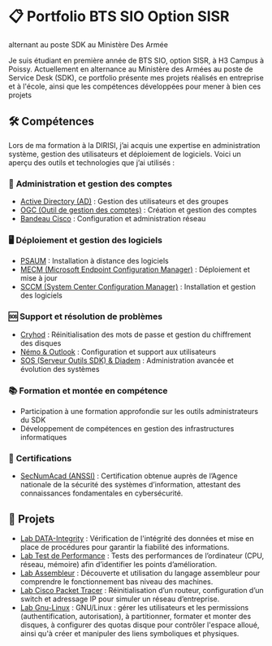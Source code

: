 # :clipboard: Portfolio BTS SIO Option SISR
alternant au poste SDK au Ministère Des Armée

Je suis étudiant en première année de BTS SIO, option SISR, à H3 Campus à Poissy. Actuellement en alternance au Ministère des Armées au poste de Service Desk (SDK), ce portfolio présente mes projets réalisés en entreprise et à l'école, ainsi que les compétences développées pour mener à bien ces projets 

## 🛠️ Compétences

Lors de ma formation à la DIRISI, j’ai acquis une expertise en administration système, gestion des utilisateurs et déploiement de logiciels. Voici un aperçu des outils et technologies que j’ai utilisés :

### 🔐 **Administration et gestion des comptes**
- [Active Directory (AD)](./Entreprise/formation_outils/AD) : Gestion des utilisateurs et des groupes
- [OGC (Outil de gestion des comptes)](./Entreprise/formation_outils/OGC) : Création et gestion des comptes
- [Bandeau Cisco](./Entreprise/formation_outils/Bandeau_Cisco) : Configuration et administration réseau

### 🖥️ **Déploiement et gestion des logiciels**
- [PSAUM](./Entreprise/formation_outils/PSAUM) : Installation à distance des logiciels
- [MECM (Microsoft Endpoint Configuration Manager)](.Entreprise/formation_outils/MECM) : Déploiement et mise à jour
- [SCCM (System Center Configuration Manager)](./Entreprise/formation_outils/SCCM) : Installation et gestion des logiciels

### 🆘 **Support et résolution de problèmes**
- [Cryhod](./Entreprise/formation_outils/CRYHOD) : Réinitialisation des mots de passe et gestion du chiffrement des disques
- [Némo & Outlook](./Entreprise/formation_outils/Némo_Outlook) : Configuration et support aux utilisateurs
- [SOS (Serveur Outils SDK) & Diadem](./Entreprise/formation_outils/SOS_Diadem) : Administration avancée et évolution des systèmes

### 📚 **Formation et montée en compétence**
- Participation à une formation approfondie sur les outils administrateurs du SDK
- Développement de compétences en gestion des infrastructures informatiques

### 🏅 **Certifications**

- [SecNumAcad (ANSSI)](./Cours/Certification)  : Certification obtenue auprès de l’Agence nationale de la sécurité des systèmes d’information, attestant des connaissances fondamentales en cybersécurité.

## :page_facing_up: Projets
- [Lab DATA-Integrity](./Cours/Lab_DATA-Integrity) : Vérification de l'intégrité des données et mise en place de procédures pour garantir la fiabilité des informations.
- [Lab Test de Performance](./Cours/Lab_Test_de_Performance) : Tests des performances de l’ordinateur (CPU, réseau, mémoire) afin d’identifier les points d’amélioration.
- [Lab Assembleur](./Cours/Lab_Assembleur) : Découverte et utilisation du langage assembleur pour comprendre le fonctionnement bas niveau des machines.
- [Lab Cisco Packet Tracer](./Cours/Lab_Cisco_Packet_Tracer) : Réinitialisation d’un routeur, configuration d’un switch et adressage IP pour simuler un réseau d’entreprise.
- [Lab Gnu-Linux](./Cours/Lab_GNU_Linux) :
GNU/Linux : gérer les utilisateurs et les permissions (authentification, autorisation), à partitionner, formater et monter des disques, à configurer des quotas disque pour contrôler l'espace alloué, ainsi qu'à créer et manipuler des liens symboliques et physiques.
